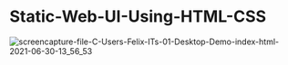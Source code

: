 # Static-Web-UI-Using-HTML-CSS


![screencapture-file-C-Users-Felix-ITs-01-Desktop-Demo-index-html-2021-06-30-13_56_53](https://user-images.githubusercontent.com/55083861/123928675-c0ab0300-d9ab-11eb-933d-47c54785e455.png)
